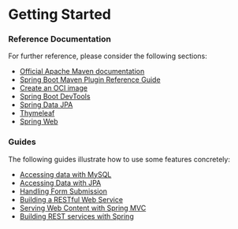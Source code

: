 # Getting Started

### Reference Documentation
For further reference, please consider the following sections:

* [Official Apache Maven documentation](https://maven.apache.org/guides/index.html)
* [Spring Boot Maven Plugin Reference Guide](https://docs.spring.io/spring-boot/docs/3.0.3/maven-plugin/reference/html/)
* [Create an OCI image](https://docs.spring.io/spring-boot/docs/3.0.3/maven-plugin/reference/html/#build-image)
* [Spring Boot DevTools](https://docs.spring.io/spring-boot/docs/3.0.3/reference/htmlsingle/#using.devtools)
* [Spring Data JPA](https://docs.spring.io/spring-boot/docs/3.0.3/reference/htmlsingle/#data.sql.jpa-and-spring-data)
* [Thymeleaf](https://docs.spring.io/spring-boot/docs/3.0.3/reference/htmlsingle/#web.servlet.spring-mvc.template-engines)
* [Spring Web](https://docs.spring.io/spring-boot/docs/3.0.3/reference/htmlsingle/#web)

### Guides
The following guides illustrate how to use some features concretely:

* [Accessing data with MySQL](https://spring.io/guides/gs/accessing-data-mysql/)
* [Accessing Data with JPA](https://spring.io/guides/gs/accessing-data-jpa/)
* [Handling Form Submission](https://spring.io/guides/gs/handling-form-submission/)
* [Building a RESTful Web Service](https://spring.io/guides/gs/rest-service/)
* [Serving Web Content with Spring MVC](https://spring.io/guides/gs/serving-web-content/)
* [Building REST services with Spring](https://spring.io/guides/tutorials/rest/)

